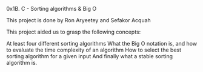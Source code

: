 0x1B. C - Sorting algorithms & Big O

This project is done by Ron Aryeetey and Sefakor Acquah

This project aided us to grasp the following concepts:

At least four different sorting algorithms
What the Big O notation is, and how to evaluate the time complexity of an algorithm
How to select the best sorting algorithm for a given input
And finally what a stable sorting algorithm is.
